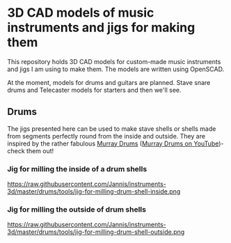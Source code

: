 # 3D CAD models of music instruments and jigs for making them

This repository holds 3D CAD models for custom-made music instruments and jigs
I am using to make them. The models are written using OpenSCAD.

At the moment, models for drums and guitars are planned. Stave snare drums and
Telecaster models for starters and then we'll see.

## Drums

The jigs presented here can be used to make stave shells or shells made
from segments perfectly round from the inside and outside. They are inspired
by the rather fabulous [Murray Drums] ([Murray Drums on YouTube])- check them
out!

### Jig for milling the inside of a drum shells

https://raw.githubusercontent.com/Jannis/instruments-3d/master/drums/tools/jig-for-milling-drum-shell-inside.png

### Jig for milling the outside of drum shells

https://raw.githubusercontent.com/Jannis/instruments-3d/master/drums/tools/jig-for-milling-drum-shell-outside.png

[Murray Drums]: https://www.facebook.com/MurrayDrums
[Murray Drums on YouTube]: https://www.youtube.com/channel/UCJMN75AoeAre-aEZ5mGCXQQ
